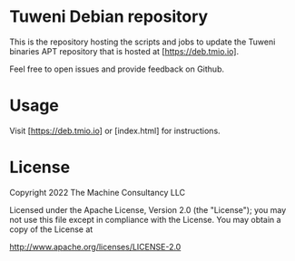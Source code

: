 # Tuweni Debian repository

This is the repository hosting the scripts and jobs to update the Tuweni binaries APT repository that is hosted at [https://deb.tmio.io].

Feel free to open issues and provide feedback on Github.

# Usage

Visit [https://deb.tmio.io] or [index.html] for instructions.

# License

Copyright 2022 The Machine Consultancy LLC

Licensed under the Apache License, Version 2.0 (the "License");
you may not use this file except in compliance with the License.
You may obtain a copy of the License at

  http://www.apache.org/licenses/LICENSE-2.0


